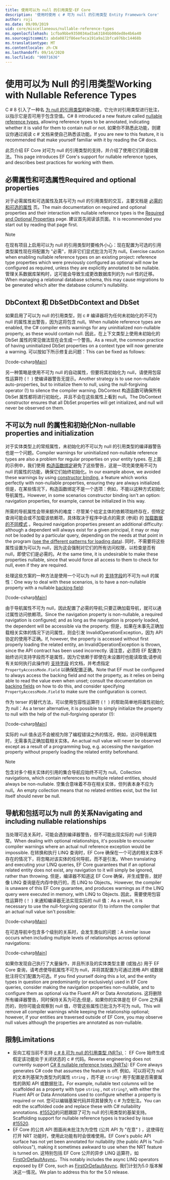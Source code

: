 ```yaml
---
title: 使用可以为 null 的引用类型-EF Core
description: '使用时使用 c # 可为 null 的引用类型 Entity Framework Core'
author: roji
ms.date: 09/09/2019
uid: core/miscellaneous/nullable-reference-types
ms.openlocfilehash: 1cfba9bbe9350034ad3a63184bb00ded8e4b6a40
ms.sourcegitcommit: abda0872f86eefeca191a9a11bfca976bc14468b
ms.translationtype: MT
ms.contentlocale: zh-CN
ms.lasthandoff: 09/14/2020
ms.locfileid: "90071636"
---
```

# <a name="working-with-nullable-reference-types"></a><span data-ttu-id="a89d0-103">使用可以为 Null 的引用类型</span><span class="sxs-lookup"><span data-stu-id="a89d0-103">Working with Nullable Reference Types</span></span>

<span data-ttu-id="a89d0-104">C # 8 引入了一种名 [为 null 的引用类型](/dotnet/csharp/tutorials/nullable-reference-types)的新功能，它允许对引用类型进行批注，以指示它是否可用于包含空值。</span><span class="sxs-lookup"><span data-stu-id="a89d0-104">C# 8 introduced a new feature called [nullable reference types](/dotnet/csharp/tutorials/nullable-reference-types), allowing reference types to be annotated, indicating whether it is valid for them to contain null or not.</span></span> <span data-ttu-id="a89d0-105">如果你不熟悉此功能，则建议你通过阅读 c # 文档来使自己熟悉该功能。</span><span class="sxs-lookup"><span data-stu-id="a89d0-105">If you are new to this feature, it is recommended that make yourself familiar with it by reading the C# docs.</span></span>

<span data-ttu-id="a89d0-106">此页介绍 EF Core 对可为 null 的引用类型的支持，并介绍了使用它们的最佳做法。</span><span class="sxs-lookup"><span data-stu-id="a89d0-106">This page introduces EF Core's support for nullable reference types, and describes best practices for working with them.</span></span>

## <a name="required-and-optional-properties"></a><span data-ttu-id="a89d0-107">必需属性和可选属性</span><span class="sxs-lookup"><span data-stu-id="a89d0-107">Required and optional properties</span></span>

<span data-ttu-id="a89d0-108">对于必需属性和可选属性及其与可为 null 的引用类型的交互，主要文档是 [必需的和可选的属性](xref:core/modeling/entity-properties#required-and-optional-properties) 页。</span><span class="sxs-lookup"><span data-stu-id="a89d0-108">The main documentation on required and optional properties and their interaction with nullable reference types is the [Required and Optional Properties](xref:core/modeling/entity-properties#required-and-optional-properties) page.</span></span> <span data-ttu-id="a89d0-109">建议首先阅读该页面。</span><span class="sxs-lookup"><span data-stu-id="a89d0-109">It is recommended you start out by reading that page first.</span></span>

> [!NOTE]
> <span data-ttu-id="a89d0-110">在现有项目上启用可以为 null 的引用类型时要格外小心：现在配置为可选的引用类型属性现在将配置为 "必需"，除非它们显式批注为可为 null。</span><span class="sxs-lookup"><span data-stu-id="a89d0-110">Exercise caution when enabling nullable reference types on an existing project: reference type properties which were previously configured as optional will now be configured as required, unless they are explicitly annotated to be nullable.</span></span> <span data-ttu-id="a89d0-111">管理关系数据库架构时，这可能会导致生成更改数据库列的为 null 性的迁移。</span><span class="sxs-lookup"><span data-stu-id="a89d0-111">When managing a relational database schema, this may cause migrations to be generated which alter the database column's nullability.</span></span>

## <a name="dbcontext-and-dbset"></a><span data-ttu-id="a89d0-112">DbContext 和 DbSet</span><span class="sxs-lookup"><span data-stu-id="a89d0-112">DbContext and DbSet</span></span>

<span data-ttu-id="a89d0-113">如果启用了可以为 null 的引用类型，则 c # 编译器将为任何未初始化的不可为 null 的属性发出警告，因为这将包含 null。</span><span class="sxs-lookup"><span data-stu-id="a89d0-113">When nullable reference types are enabled, the C# compiler emits warnings for any uninitialized non-nullable property, as these would contain null.</span></span> <span data-ttu-id="a89d0-114">因此，在上下文类型上使用未初始化的 DbSet 属性的常见做法现在会生成一个警告。</span><span class="sxs-lookup"><span data-stu-id="a89d0-114">As a result, the common practice of having uninitialized DbSet properties on a context type will now generate a warning.</span></span> <span data-ttu-id="a89d0-115">可以按如下所示修复此问题：</span><span class="sxs-lookup"><span data-stu-id="a89d0-115">This can be fixed as follows:</span></span>

[!code-csharp[Main](../../../samples/core/Miscellaneous/NullableReferenceTypes/NullableReferenceTypesContext.cs?name=Context&highlight=3-4)]

<span data-ttu-id="a89d0-116">另一种策略是使用不可为 null 的自动属性，但要将其初始化为 null，请使用包容性运算符 (！ ) 使编译器警告无提示。</span><span class="sxs-lookup"><span data-stu-id="a89d0-116">Another strategy is to use non-nullable auto-properties, but to initialize them to null, using the null-forgiving operator (!) to silence the compiler warning.</span></span> <span data-ttu-id="a89d0-117">DbContext 构造函数可确保所有 DbSet 属性都将进行初始化，并且不会在这些属性上看到 null。</span><span class="sxs-lookup"><span data-stu-id="a89d0-117">The DbContext constructor ensures that all DbSet properties will get initialized, and null will never be observed on them.</span></span>

## <a name="non-nullable-properties-and-initialization"></a><span data-ttu-id="a89d0-118">不可以为 null 的属性和初始化</span><span class="sxs-lookup"><span data-stu-id="a89d0-118">Non-nullable properties and initialization</span></span>

<span data-ttu-id="a89d0-119">对于实体类型上的常规属性，未初始化的不可以为 null 的引用类型的编译器警告也是一个问题。</span><span class="sxs-lookup"><span data-stu-id="a89d0-119">Compiler warnings for uninitialized non-nullable reference types are also a problem for regular properties on your entity types.</span></span> <span data-ttu-id="a89d0-120">在上面的示例中，我们使用 [构造函数绑定](xref:core/modeling/constructors)避免了这些警告，这是一项完美使用不可为 null 的属性的功能，确保它们始终初始化。</span><span class="sxs-lookup"><span data-stu-id="a89d0-120">In our example above, we avoided these warnings by using [constructor binding](xref:core/modeling/constructors), a feature which works perfectly with non-nullable properties, ensuring they are always initialized.</span></span> <span data-ttu-id="a89d0-121">但是，在某些情况下，构造函数绑定不是一个选项：例如，不能以这种方式初始化导航属性。</span><span class="sxs-lookup"><span data-stu-id="a89d0-121">However, in some scenarios constructor binding isn't an option: navigation properties, for example, cannot be initialized in this way.</span></span>

<span data-ttu-id="a89d0-122">所需的导航属性会带来额外的难度：尽管某个给定主体的依赖项始终存在，但特定查询可能会或不加载该依赖项，具体取决于程序中该点的需求 (参阅) 的 [加载数据的不同模式](xref:core/querying/related-data) 。</span><span class="sxs-lookup"><span data-stu-id="a89d0-122">Required navigation properties present an additional difficulty: although a dependent will always exist for a given principal, it may or may not be loaded by a particular query, depending on the needs at that point in the program ([see the different patterns for loading data](xref:core/querying/related-data)).</span></span> <span data-ttu-id="a89d0-123">同时，不需要将这些属性设置为可以为 null，因为这会强制对它们的所有访问权限，以检查是否有 null，即使它们是必需的。</span><span class="sxs-lookup"><span data-stu-id="a89d0-123">At the same time, it is undesirable to make these properties nullable, since that would force all access to them to check for null, even if they are required.</span></span>

<span data-ttu-id="a89d0-124">处理这些方案的一种方法是使用一个可以为 null 的 [支持字段](xref:core/modeling/backing-field)的不可为 null 的属性：</span><span class="sxs-lookup"><span data-stu-id="a89d0-124">One way to deal with these scenarios, is to have a non-nullable property with a nullable [backing field](xref:core/modeling/backing-field):</span></span>

[!code-csharp[Main](../../../samples/core/Miscellaneous/NullableReferenceTypes/Order.cs?range=10-17)]

<span data-ttu-id="a89d0-125">由于导航属性不可为 null，因此配置了必需的导航;只要正确加载导航，就可以通过属性访问依赖项。</span><span class="sxs-lookup"><span data-stu-id="a89d0-125">Since the navigation property is non-nullable, a required navigation is configured; and as long as the navigation is properly loaded, the dependent will be accessible via the property.</span></span> <span data-ttu-id="a89d0-126">但是，如果在未事先正确加载相关实体的情况下访问属性，则会引发 InvalidOperationException，因为 API 协定的使用不正确。</span><span class="sxs-lookup"><span data-stu-id="a89d0-126">If, however, the property is accessed without first properly loading the related entity, an InvalidOperationException is thrown, since the API contract has been used incorrectly.</span></span> <span data-ttu-id="a89d0-127">请注意，必须将 EF 配置为始终访问支持字段而不是属性，因为它依赖于即使在未设置时也能读取值;请参阅有关如何执行此操作的 [支持字段](xref:core/modeling/backing-field) 的文档，并考虑指定 `PropertyAccessMode.Field` 以确保配置正确。</span><span class="sxs-lookup"><span data-stu-id="a89d0-127">Note that EF must be configured to always access the backing field and not the property, as it relies on being able to read the value even when unset; consult the documentation on [backing fields](xref:core/modeling/backing-field) on how to do this, and consider specifying `PropertyAccessMode.Field` to make sure the configuration is correct.</span></span>

<span data-ttu-id="a89d0-128">作为 terser 的替代方法，可以使用包容性运算符 (！ ) 的帮助简单地将属性初始化为 null：</span><span class="sxs-lookup"><span data-stu-id="a89d0-128">As a terser alternative, it is possible to simply initialize the property to null with the help of the null-forgiving operator (!):</span></span>

[!code-csharp[Main](../../../samples/core/Miscellaneous/NullableReferenceTypes/Order.cs?range=19)]

<span data-ttu-id="a89d0-129">实际的 null 值永远不会被视为除了编程错误之外的情况，例如，访问导航属性时，无需事先正确加载相关实体。</span><span class="sxs-lookup"><span data-stu-id="a89d0-129">An actual null value will never be observed except as a result of a programming bug, e.g. accessing the navigation property without properly loading the related entity beforehand.</span></span>

> [!NOTE]
> <span data-ttu-id="a89d0-130">包含对多个相关实体的引用的集合导航应始终不可为 null。</span><span class="sxs-lookup"><span data-stu-id="a89d0-130">Collection navigations, which contain references to multiple related entities, should always be non-nullable.</span></span> <span data-ttu-id="a89d0-131">空集合意味着不存在相关实体，但列表本身不应为 null。</span><span class="sxs-lookup"><span data-stu-id="a89d0-131">An empty collection means that no related entities exist, but the list itself should never be null.</span></span>

## <a name="navigating-and-including-nullable-relationships"></a><span data-ttu-id="a89d0-132">导航和包括可以为 null 的关系</span><span class="sxs-lookup"><span data-stu-id="a89d0-132">Navigating and including nullable relationships</span></span>

<span data-ttu-id="a89d0-133">当处理可选关系时，可能会遇到编译器警告，但不可能出现实际的 null 引用异常。</span><span class="sxs-lookup"><span data-stu-id="a89d0-133">When dealing with optional relationships, it's possible to encounter compiler warnings where an actual null reference exception would be impossible.</span></span> <span data-ttu-id="a89d0-134">在转换和执行 LINQ 查询时，EF Core 确保在一个可选的相关实体不存在的情况下，将忽略对该实体的任何导航，而不是引发。</span><span class="sxs-lookup"><span data-stu-id="a89d0-134">When translating and executing your LINQ queries, EF Core guarantees that if an optional related entity does not exist, any navigation to it will simply be ignored, rather than throwing.</span></span> <span data-ttu-id="a89d0-135">但是，编译器不知道这 EF Core 确保，并生成警告，就好像 LINQ 查询是在内存中执行的，而 LINQ to Objects。</span><span class="sxs-lookup"><span data-stu-id="a89d0-135">However, the compiler is unaware of this EF Core guarantee, and produces warnings as if the LINQ query were executed in memory, with LINQ to Objects.</span></span> <span data-ttu-id="a89d0-136">因此，需要使用包容性运算符 (！ ) 来通知编译器无法实现实际的 null 值：</span><span class="sxs-lookup"><span data-stu-id="a89d0-136">As a result, it is necessary to use the null-forgiving operator (!) to inform the compiler that an actual null value isn't possible:</span></span>

[!code-csharp[Main](../../../samples/core/Miscellaneous/NullableReferenceTypes/Program.cs?range=46)]

<span data-ttu-id="a89d0-137">在可选导航中包含多个级别的关系时，会发生类似的问题：</span><span class="sxs-lookup"><span data-stu-id="a89d0-137">A similar issue occurs when including multiple levels of relationships across optional navigations:</span></span>

[!code-csharp[Main](../../../samples/core/Miscellaneous/NullableReferenceTypes/Program.cs?range=36-39&highlight=2)]

<span data-ttu-id="a89d0-138">如果你发现自己执行了大量操作，并且所涉及的实体类型主要 (或独占) 用于 EF Core 查询，请考虑使导航属性不可为 null，并将其配置为可通过流畅 API 或数据批注将它们配置为可选。</span><span class="sxs-lookup"><span data-stu-id="a89d0-138">If you find yourself doing this a lot, and the entity types in question are predominantly (or exclusively) used in EF Core queries, consider making the navigation properties non-nullable, and to configure them as optional via the Fluent API or Data Annotations.</span></span> <span data-ttu-id="a89d0-139">这将删除所有编译器警告，同时保持关系为可选;但是，如果你的实体是在 EF Core 之外遍历的，则你可能会观察到 null 值，尽管这些属性已批注为不可为 null。</span><span class="sxs-lookup"><span data-stu-id="a89d0-139">This will remove all compiler warnings while keeping the relationship optional; however, if your entities are traversed outside of EF Core, you may observe null values although the properties are annotated as non-nullable.</span></span>

## <a name="limitations"></a><span data-ttu-id="a89d0-140">限制</span><span class="sxs-lookup"><span data-stu-id="a89d0-140">Limitations</span></span>

* <span data-ttu-id="a89d0-141">反向工程当前不支持 [c # 8 可为 null 的引用类型 (NRTs) ](/dotnet/csharp/tutorials/nullable-reference-types)： EF Core 始终生成假定该功能处于关闭状态的 c # 代码。</span><span class="sxs-lookup"><span data-stu-id="a89d0-141">Reverse engineering does not currently support [C# 8 nullable reference types (NRTs)](/dotnet/csharp/tutorials/nullable-reference-types): EF Core always generates C# code that assumes the feature is off.</span></span> <span data-ttu-id="a89d0-142">例如，可以将可为 null 的文本列基架为类型为的属性 `string` ，而不是 `string?` 用于配置是否需要属性的熟知 API 或数据批注。</span><span class="sxs-lookup"><span data-stu-id="a89d0-142">For example, nullable text columns will be scaffolded as a property with type `string` , not `string?`, with either the Fluent API or Data Annotations used to configure whether a property is required or not.</span></span> <span data-ttu-id="a89d0-143">您可以编辑基架代码并将其替换为 c # 为空批注。</span><span class="sxs-lookup"><span data-stu-id="a89d0-143">You can edit the scaffolded code and replace these with C# nullability annotations.</span></span> <span data-ttu-id="a89d0-144">[#15520](https://github.com/aspnet/EntityFrameworkCore/issues/15520)的问题跟踪了可为 null 的引用类型的基架支持。</span><span class="sxs-lookup"><span data-stu-id="a89d0-144">Scaffolding support for nullable reference types is tracked by issue [#15520](https://github.com/aspnet/EntityFrameworkCore/issues/15520).</span></span>
* <span data-ttu-id="a89d0-145">EF Core 的公共 API 图面尚未批注为为空性 (公共 API 为 "在意" ) ，这使得在打开 NRT 功能时，使用此功能有时会很难使用。</span><span class="sxs-lookup"><span data-stu-id="a89d0-145">EF Core's public API surface has not yet been annotated for nullability (the public API is "null-oblivious"), making it sometimes awkward to use when the NRT feature is turned on.</span></span> <span data-ttu-id="a89d0-146">这特别包括 EF Core 公开的异步 LINQ 运算符，如 [FirstOrDefaultAsync](/dotnet/api/microsoft.entityframeworkcore.entityframeworkqueryableextensions.firstordefaultasync#Microsoft_EntityFrameworkCore_EntityFrameworkQueryableExtensions_FirstOrDefaultAsync__1_System_Linq_IQueryable___0__System_Linq_Expressions_Expression_System_Func___0_System_Boolean___System_Threading_CancellationToken_)。</span><span class="sxs-lookup"><span data-stu-id="a89d0-146">This notably includes the async LINQ operators exposed by EF Core, such as [FirstOrDefaultAsync](/dotnet/api/microsoft.entityframeworkcore.entityframeworkqueryableextensions.firstordefaultasync#Microsoft_EntityFrameworkCore_EntityFrameworkQueryableExtensions_FirstOrDefaultAsync__1_System_Linq_IQueryable___0__System_Linq_Expressions_Expression_System_Func___0_System_Boolean___System_Threading_CancellationToken_).</span></span> <span data-ttu-id="a89d0-147">我们计划为5.0 版本解决这一情况。</span><span class="sxs-lookup"><span data-stu-id="a89d0-147">We plan to address this for the 5.0 release.</span></span>
